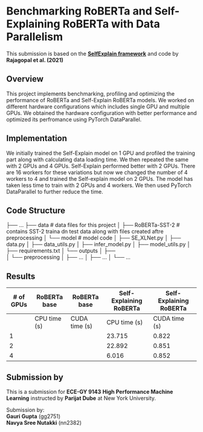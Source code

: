 # Benchmarking RoBERTa and Self-Explaining RoBERTa with Data Parallelism 

This submission is based on the **[SelfExplain framework](https://arxiv.org/abs/2103.12279)** and code by **Rajagopal et al. (2021)** 
<br>
## Overview

This project implements benchmarking, profiling and optimizing the performance of RoBERTa and Self-Explain RoBERTa models. We worked on different hardware configurations which includes single GPU and multiple GPUs. We obtained the hardware configuration with better performance and optimized its perfromance using PyTorch DataParallel. 
## Implementation

We initially trained the Self-Explain model on 1 GPU and profiled the training part along with calculating data loading time. We then repeated the same with 2 GPUs and 4 GPUs. Self-Explain performed better with 2 GPUs. There are 16 workers for these variations but now we changed the number of 4 workers to 4 and trained the Self-explain model on 2 GPUs. The model has taken less time to train with 2 GPUs and 4 workers. We then used PyTorch DataParallel to further reduce the time.
## Code Structure

├── ...
├── data # data files for this project
│ ├── RoBERTa-SST-2 # contains SST-2 traina dn test data along with files created aftre preprocessing
│ 
└── model # model code
│   ├── SE_XLNet.py
│   ├── data.py
│   ├── data_utils.py
│   ├── infer_model.py
│   ├── model_utils.py
│   ├── requirements.txt
│
└── outputs
│   ├──     
│
└── preprocessing
│   ├── ...
│   ├── ...
│   └── ...  












## Results

| # of GPUs | RoBERTa base | RoBERTa base | Self-Explaining RoBERTa | Self-Explaining RoBERTa |
|-----------|--------------|--------|-------------------------|--------|
|           | CPU time (s) | CUDA time (s) | CPU time (s)           | CUDA time (s) |
| 1         |              |        | 23.715                  | 0.822  |
| 2         |              |        | 22.892                  | 0.851  |
| 4         |              |        | 6.016                   | 0.852  |


## Submission by

This is a submission for **ECE-GY 9143** **High Performance Machine Learning** instructed by **Parijat Dube** at New York University. 

Submission by: <br>**Gauri Gupta** (gg2751) <br>**Navya Sree Nutakki** (nn2382)
